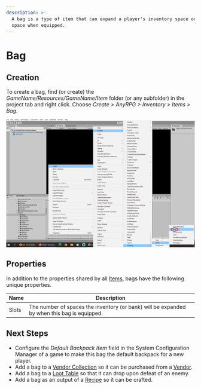 ```yaml
---
description: >-
  A bag is a type of item that can expand a player's inventory space or bank
  space when equipped.
---
```


# Bag

## Creation

To create a bag, find (or create) the _GameName/Resources/GameName/Item_ folder (or any subfolder) in the project tab and right click.  Choose _Create > AnyRPG > Inventory > Items > Bag_.

![](<../../.gitbook/assets/image (4) (1) (2) (1).png>)

## Properties

In addition to the properties shared by all [Items](./), bags have the following unique properties.

| Name  | Description                                                                                 |
| ----- | ------------------------------------------------------------------------------------------- |
| Slots | The number of spaces the inventory (or bank) will be expanded by when this bag is equipped. |

## Next Steps

* Configure the _Default Backpack Item_ field in the System Configuration Manager of a game to make this bag the default backpack for a new player.
* Add a bag to a [Vendor Collection](../vendor-collection.md) so it can be purchased from a [Vendor](../interactable-option-configurations/vendor-config.md).
* Add a bag to a [Loot Table](../loot-table.md) so that it can drop upon defeat of an enemy.
* Add a bag as an output of a [Recipe](recipe.md) so it can be crafted.
